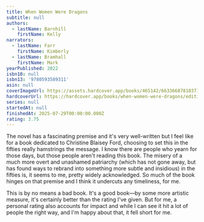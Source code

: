 ```yaml
---
title: When Women Were Dragons
subtitle: null
authors:
  - lastName: Barnhill
    firstName: Kelly
narrators:
  - lastName: Farr
    firstName: Kimberly
  - lastName: Bramhall
    firstName: Mark
yearPublished: 2022
isbn10: null
isbn13: '9780593589311'
asin: null
coverImageUrl: https://assets.hardcover.app/books/465142/6633668781037143.jpg
hardcoverUrl: https://hardcover.app/books/when-women-were-dragons/editions/31816794
series: null
startedAt: null
finishedAt: 2025-07-29T00:00:00.000Z
rating: 3.75
---
```


The novel has a fascinating premise and it's very well-written but I feel like for a book dedicated to Christine Blaisey Ford, choosing to set this in the fifties really hamstrings the message. I know there are people who yearn for those days, but those people aren't reading this book. The misery of a much more overt and unashamed patriarchy (which has not gone away, but has found ways to rebrand into something more subtle and insidious) in the fifties is, it seems to me, pretty widely acknowledged. So much of the book hinges on that premise and I think it undercuts any timeliness, for me.

This is by no means a bad book. It's a good book—by some more artistic measure, it's certainly better than the rating I've given. But for me, a personal rating also accounts for impact and while I can see it hit a lot of people the right way, and I'm happy about that, it fell short for me.
